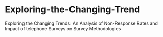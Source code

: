 # Exploring-the-Changing-Trend
Exploring the Changing Trends: An Analysis of Non-Response Rates and Impact of telephone Surveys on Survey Methodologies 
